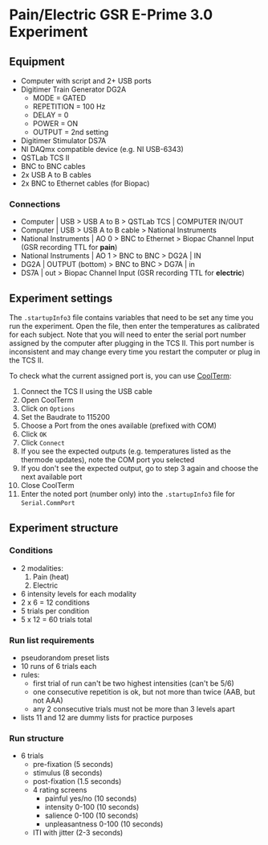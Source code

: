 # Pain/Electric GSR E-Prime 3.0 Experiment

## Equipment

- Computer with script and 2+ USB ports
- Digitimer Train Generator DG2A
    - MODE = GATED
    - REPETITION = 100 Hz
    - DELAY = 0
    - POWER = ON
    - OUTPUT = 2nd setting
- Digitimer Stimulator DS7A
- NI DAQmx compatible device (e.g. NI USB-6343)
- QSTLab TCS II
- BNC to BNC cables
- 2x USB A to B cables
- 2x BNC to Ethernet cables (for Biopac)

### Connections

- Computer | USB > USB A to B > QSTLab TCS | COMPUTER IN/OUT
- Computer | USB > USB A to B cable > National Instruments
- National Instruments | AO 0 > BNC to Ethernet > Biopac Channel Input (GSR recording TTL for **pain**)
- National Instruments | AO 1 > BNC to BNC > DG2A | IN
- DG2A | OUTPUT (bottom) > BNC to BNC > DG7A | in
- DS7A | out > Biopac Channel Input (GSR recording TTL for **electric**)

## Experiment settings

The `.startupInfo3` file contains variables that need to be set any time you run the experiment.
Open the file, then enter the temperatures as calibrated for each subject.
Note that you will need to enter the serial port number assigned by the computer after plugging in the TCS II.
This port number is inconsistent and may change every time you restart the computer or plug in the TCS II.

To check what the current assigned port is, you can use [CoolTerm](https://freeware.the-meiers.org/):
1. Connect the TCS II using the USB cable
2. Open CoolTerm
3. Click on `Options`
4. Set the Baudrate to 115200
5. Choose a Port from the ones available (prefixed with COM)
6. Click `OK`
7. Click `Connect`
8. If you see the expected outputs (e.g. temperatures listed as the thermode updates), note the COM port you selected
9. If you don't see the expected output, go to step 3 again and choose the next available port
10. Close CoolTerm
11. Enter the noted port (number only) into the `.startupInfo3` file for `Serial.CommPort`

## Experiment structure

### Conditions

- 2 modalities:
    1. Pain (heat)
    2. Electric
- 6 intensity levels for each modality
- 2 x 6 = 12 conditions
- 5 trials per condition
- 5 x 12 = 60 trials total

### Run list requirements 
- pseudorandom preset lists
- 10 runs of 6 trials each
- rules:
    - first trial of run can't be two highest intensities (can't be 5/6)
    - one consecutive repetition is ok, but not more than twice (AAB, but not AAA)
    - any 2 consecutive trials must not be more than 3 levels apart
- lists 11 and 12 are dummy lists for practice purposes

### Run structure
- 6 trials
    - pre-fixation (5 seconds)
    - stimulus (8 seconds)
    - post-fixation (1.5 seconds)
    - 4 rating screens
        - painful yes/no (10 seconds)
        - intensity 0-100 (10 seconds)
        - salience 0-100 (10 seconds)
        - unpleasantness 0-100 (10 seconds)
    - ITI with jitter (2-3 seconds)